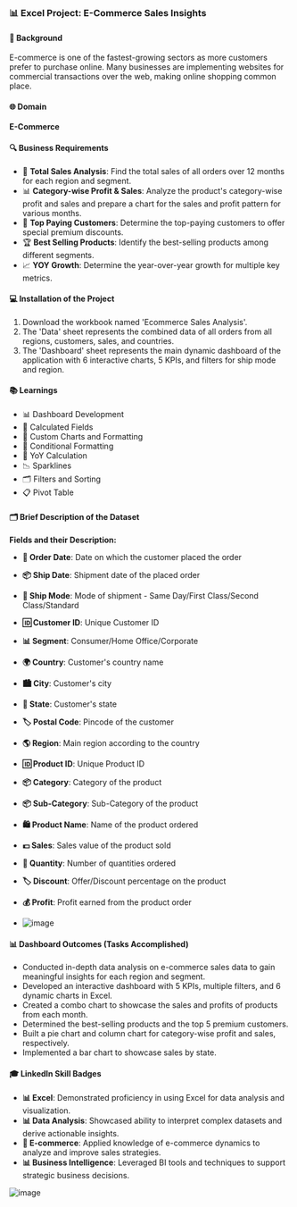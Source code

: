 
### 📊 Excel Project: E-Commerce Sales Insights

#### 📝 Background
E-commerce is one of the fastest-growing sectors as more customers prefer to purchase online. Many businesses are implementing websites for commercial transactions over the web, making online shopping common place.

#### 🌐 Domain
**E-Commerce**

#### 🔍 Business Requirements
- 🛒 **Total Sales Analysis**: Find the total sales of all orders over 12 months for each region and segment.
- 📊 **Category-wise Profit & Sales**: Analyze the product's category-wise profit and sales and prepare a chart for the sales and profit pattern for various months.
- 💸 **Top Paying Customers**: Determine the top-paying customers to offer special premium discounts.
- 🏆 **Best Selling Products**: Identify the best-selling products among different segments.
- 📈 **YOY Growth**: Determine the year-over-year growth for multiple key metrics.

#### 💻 Installation of the Project
1. Download the workbook named 'Ecommerce Sales Analysis'.
2. The 'Data' sheet represents the combined data of all orders from all regions, customers, sales, and countries.
3. The 'Dashboard' sheet represents the main dynamic dashboard of the application with 6 interactive charts, 5 KPIs, and filters for ship mode and region.

#### 📚 Learnings
- 📊 Dashboard Development
- 🧮 Calculated Fields
- 📐 Custom Charts and Formatting
- 🎨 Conditional Formatting
- 📅 YoY Calculation
- 📉 Sparklines
- 🗂️ Filters and Sorting
- 📋 Pivot Table

#### 🗂️ Brief Description of the Dataset
**Fields and their Description:**
- **📅 Order Date**: Date on which the customer placed the order
- **📦 Ship Date**: Shipment date of the placed order
- **🚚 Ship Mode**: Mode of shipment - Same Day/First Class/Second Class/Standard
- **🆔 Customer ID**: Unique Customer ID
- **📊 Segment**: Consumer/Home Office/Corporate
- **🌍 Country**: Customer's country name
- **🏙️ City**: Customer's city
- **🌆 State**: Customer's state
- **🏷️ Postal Code**: Pincode of the customer
- **🌎 Region**: Main region according to the country
- **🆔 Product ID**: Unique Product ID
- **📦 Category**: Category of the product
- **📦 Sub-Category**: Sub-Category of the product
- **🛍️ Product Name**: Name of the product ordered
- **💵 Sales**: Sales value of the product sold
- **🔢 Quantity**: Number of quantities ordered
- **🏷️ Discount**: Offer/Discount percentage on the product
- **💰 Profit**: Profit earned from the product order

- ![image](https://github.com/DrPoojaAbhijith/Excel_Project-E-Commerce-Sales-Insights/assets/160575120/194b7372-4dc8-4ac9-9030-b47ca8f71e4e)


#### 📊 Dashboard Outcomes (Tasks Accomplished)
- Conducted in-depth data analysis on e-commerce sales data to gain meaningful insights for each region and segment.
- Developed an interactive dashboard with 5 KPIs, multiple filters, and 6 dynamic charts in Excel.
- Created a combo chart to showcase the sales and profits of products from each month.
- Determined the best-selling products and the top 5 premium customers.
- Built a pie chart and column chart for category-wise profit and sales, respectively.
- Implemented a bar chart to showcase sales by state.

#### 🎓 LinkedIn Skill Badges
- **📊 Excel**: Demonstrated proficiency in using Excel for data analysis and visualization.
- **📊 Data Analysis**: Showcased ability to interpret complex datasets and derive actionable insights.
- **🛒 E-commerce**: Applied knowledge of e-commerce dynamics to analyze and improve sales strategies.
- **📊 Business Intelligence**: Leveraged BI tools and techniques to support strategic business decisions.

![image](https://github.com/DrPoojaAbhijith/Excel_Project-E-Commerce-Sales-Insights/assets/160575120/0e0e0a1d-15cd-4e6b-8ead-4d606796deec)


